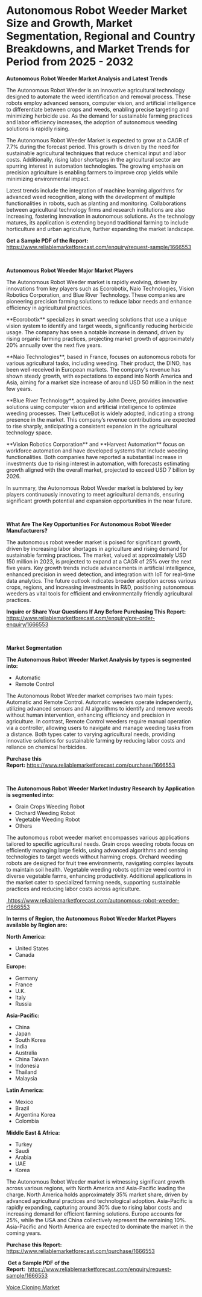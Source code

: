 <p><h1>Autonomous Robot Weeder Market Size and Growth, Market Segmentation, Regional and Country Breakdowns, and Market Trends for Period from 2025 -  2032</h1></p><p><strong>Autonomous Robot Weeder Market Analysis and Latest Trends</strong></p>
<p><p>The Autonomous Robot Weeder is an innovative agricultural technology designed to automate the weed identification and removal process. These robots employ advanced sensors, computer vision, and artificial intelligence to differentiate between crops and weeds, enabling precise targeting and minimizing herbicide use. As the demand for sustainable farming practices and labor efficiency increases, the adoption of autonomous weeding solutions is rapidly rising.</p><p>The Autonomous Robot Weeder Market is expected to grow at a CAGR of 7.7% during the forecast period. This growth is driven by the need for sustainable agricultural techniques that reduce chemical input and labor costs. Additionally, rising labor shortages in the agricultural sector are spurring interest in automation technologies. The growing emphasis on precision agriculture is enabling farmers to improve crop yields while minimizing environmental impact.</p><p>Latest trends include the integration of machine learning algorithms for advanced weed recognition, along with the development of multiple functionalities in robots, such as planting and monitoring. Collaborations between agricultural technology firms and research institutions are also increasing, fostering innovation in autonomous solutions. As the technology matures, its application is extending beyond traditional farming to include horticulture and urban agriculture, further expanding the market landscape.</p></p>
<p><strong>Get a Sample PDF of the Report:&nbsp;</strong> <a href="https://www.reliablemarketforecast.com/enquiry/request-sample/1666553?utm_campaign=2301&utm_medium=2&utm_source=Github&utm_content=ia&utm_term=06032025&utm_id=autonomous-robot-weeder">https://www.reliablemarketforecast.com/enquiry/request-sample/1666553</a></p>
<p>&nbsp;</p>
<p><strong>Autonomous Robot Weeder Major Market Players</strong></p>
<p><p>The Autonomous Robot Weeder market is rapidly evolving, driven by innovations from key players such as Ecorobotix, Naio Technologies, Vision Robotics Corporation, and Blue River Technology. These companies are pioneering precision farming solutions to reduce labor needs and enhance efficiency in agricultural practices.</p><p>**Ecorobotix** specializes in smart weeding solutions that use a unique vision system to identify and target weeds, significantly reducing herbicide usage. The company has seen a notable increase in demand, driven by rising organic farming practices, projecting market growth of approximately 20% annually over the next five years.</p><p>**Naio Technologies**, based in France, focuses on autonomous robots for various agricultural tasks, including weeding. Their product, the DINO, has been well-received in European markets. The company's revenue has shown steady growth, with expectations to expand into North America and Asia, aiming for a market size increase of around USD 50 million in the next few years.</p><p>**Blue River Technology**, acquired by John Deere, provides innovative solutions using computer vision and artificial intelligence to optimize weeding processes. Their LettuceBot is widely adopted, indicating a strong presence in the market. This company’s revenue contributions are expected to rise sharply, anticipating a consistent expansion in the agricultural technology space.</p><p>**Vision Robotics Corporation** and **Harvest Automation** focus on workforce automation and have developed systems that include weeding functionalities. Both companies have reported a substantial increase in investments due to rising interest in automation, with forecasts estimating growth aligned with the overall market, projected to exceed USD 7 billion by 2026.</p><p>In summary, the Autonomous Robot Weeder market is bolstered by key players continuously innovating to meet agricultural demands, ensuring significant growth potential and expansion opportunities in the near future.</p></p>
<p>&nbsp;</p>
<p><strong>What Are The Key Opportunities For Autonomous Robot Weeder Manufacturers?</strong></p>
<p><p>The autonomous robot weeder market is poised for significant growth, driven by increasing labor shortages in agriculture and rising demand for sustainable farming practices. The market, valued at approximately USD 150 million in 2023, is projected to expand at a CAGR of 25% over the next five years. Key growth trends include advancements in artificial intelligence, enhanced precision in weed detection, and integration with IoT for real-time data analytics. The future outlook indicates broader adoption across various crops, regions, and increasing investments in R&D, positioning autonomous weeders as vital tools for efficient and environmentally friendly agricultural practices.</p></p>
<p><strong>Inquire or Share Your Questions If Any Before Purchasing This Report:</strong> <a href="https://www.reliablemarketforecast.com/enquiry/pre-order-enquiry/1666553?utm_campaign=2301&utm_medium=2&utm_source=Github&utm_content=ia&utm_term=06032025&utm_id=autonomous-robot-weeder">https://www.reliablemarketforecast.com/enquiry/pre-order-enquiry/1666553</a></p>
<p>&nbsp;</p>
<p><strong>Market Segmentation</strong></p>
<p><strong>The Autonomous Robot Weeder Market Analysis by types is segmented into:</strong></p>
<p><ul><li>Automatic</li><li>Remote Control</li></ul></p>
<p><p>The Autonomous Robot Weeder market comprises two main types: Automatic and Remote Control. Automatic weeders operate independently, utilizing advanced sensors and AI algorithms to identify and remove weeds without human intervention, enhancing efficiency and precision in agriculture. In contrast, Remote Control weeders require manual operation via a controller, allowing users to navigate and manage weeding tasks from a distance. Both types cater to varying agricultural needs, providing innovative solutions for sustainable farming by reducing labor costs and reliance on chemical herbicides.</p></p>
<p><strong>Purchase this Report:&nbsp;</strong><a href="https://www.reliablemarketforecast.com/purchase/1666553?utm_campaign=2301&utm_medium=2&utm_source=Github&utm_content=ia&utm_term=06032025&utm_id=autonomous-robot-weeder">https://www.reliablemarketforecast.com/purchase/1666553</a></p>
<p>&nbsp;</p>
<p><strong>The Autonomous Robot Weeder Market Industry Research by Application is segmented into:</strong></p>
<p><ul><li>Grain Crops Weeding Robot</li><li>Orchard Weeding Robot</li><li>Vegetable Weeding Robot</li><li>Others</li></ul></p>
<p><p>The autonomous robot weeder market encompasses various applications tailored to specific agricultural needs. Grain crops weeding robots focus on efficiently managing large fields, using advanced algorithms and sensing technologies to target weeds without harming crops. Orchard weeding robots are designed for fruit tree environments, navigating complex layouts to maintain soil health. Vegetable weeding robots optimize weed control in diverse vegetable farms, enhancing productivity. Additional applications in the market cater to specialized farming needs, supporting sustainable practices and reducing labor costs across agriculture.</p></p>
<p><a href="https://www.reliablemarketforecast.com/autonomous-robot-weeder-r1666553?utm_campaign=2301&utm_medium=2&utm_source=Github&utm_content=ia&utm_term=06032025&utm_id=autonomous-robot-weeder">&nbsp;https://www.reliablemarketforecast.com/autonomous-robot-weeder-r1666553</a></p>
<p><strong>In terms of Region, the Autonomous Robot Weeder Market Players available by Region are:</strong></p>
<p>
    <p> <strong> North America: </strong>
        <ul>
            <li>United States</li>
            <li>Canada</li>
        </ul>
        </p> 
    <p> <strong> Europe: </strong>
        <ul>
            <li>Germany</li>
            <li>France</li>
            <li>U.K.</li>
            <li>Italy</li>
            <li>Russia</li>
        </ul>
        </p> 
    <p> <strong> Asia-Pacific: </strong>
        <ul>
            <li>China</li>
            <li>Japan</li>
            <li>South Korea</li>
            <li>India</li>
            <li>Australia</li>
            <li>China Taiwan</li>
            <li>Indonesia</li>
            <li>Thailand</li>
            <li>Malaysia</li>
        </ul>
        </p> 
    <p> <strong> Latin America: </strong>
        <ul>
            <li>Mexico</li>
            <li>Brazil</li>
            <li>Argentina Korea</li>
            <li>Colombia</li>
        </ul>
        </p> 
    <p> <strong> Middle East & Africa: </strong>
        <ul>
            <li>Turkey</li>
            <li>Saudi</li>
            <li>Arabia</li>
            <li>UAE</li>
            <li>Korea</li>
        </ul>
    </p>
    </p>
<p><p>The Autonomous Robot Weeder market is witnessing significant growth across various regions, with North America and Asia-Pacific leading the charge. North America holds approximately 35% market share, driven by advanced agricultural practices and technological adoption. Asia-Pacific is rapidly expanding, capturing around 30% due to rising labor costs and increasing demand for efficient farming solutions. Europe accounts for 25%, while the USA and China collectively represent the remaining 10%. Asia-Pacific and North America are expected to dominate the market in the coming years.</p></p>
<p><strong>Purchase this Report: </strong><a href="https://www.reliablemarketforecast.com/purchase/1666553?utm_campaign=2301&utm_medium=2&utm_source=Github&utm_content=ia&utm_term=06032025&utm_id=autonomous-robot-weeder">https://www.reliablemarketforecast.com/purchase/1666553</a></p>
<p>&nbsp;<strong>Get a Sample PDF of the Report:&nbsp;&nbsp;</strong><a href="https://www.reliablemarketforecast.com/enquiry/request-sample/1666553?utm_campaign=2301&utm_medium=2&utm_source=Github&utm_content=ia&utm_term=06032025&utm_id=autonomous-robot-weeder">https://www.reliablemarketforecast.com/enquiry/request-sample/1666553</a></p>
<p><strong></strong></p>
<p><p><a href="https://github.com/nicoletavirag/Market-Research-Report-List-5/blob/main/voice-cloning-market.md?utm_campaign=2301&utm_medium=2&utm_source=Github&utm_content=ia&utm_term=06032025&utm_id=autonomous-robot-weeder">Voice Cloning Market</a></p></p>